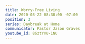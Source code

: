```yaml
---
title: Worry-Free Living
date: 2020-03-22 08:30:00 -07:00
position: 3
series: Daybreak at Home
communicator: Pastor Jason Graves
youtube_id: 86ztYVU-1NU
---
```


